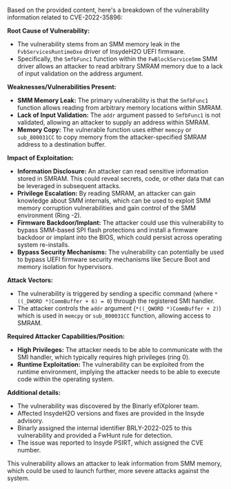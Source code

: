 Based on the provided content, here's a breakdown of the vulnerability information related to CVE-2022-35896:

**Root Cause of Vulnerability:**
- The vulnerability stems from an SMM memory leak in the `FvbServicesRuntimeDxe` driver of InsydeH2O UEFI firmware.
- Specifically, the `SmfbFunc1` function within the `FwBlockServiceSmm` SMM driver allows an attacker to read arbitrary SMRAM memory due to a lack of input validation on the address argument.

**Weaknesses/Vulnerabilities Present:**
- **SMM Memory Leak:** The primary vulnerability is that the `SmfbFunc1` function allows reading from arbitrary memory locations within SMRAM.
- **Lack of Input Validation:** The `addr` argument passed to `SmfbFunc1` is not validated, allowing an attacker to supply an address within SMRAM.
- **Memory Copy:** The vulnerable function uses either `memcpy` or `sub_800031CC` to copy memory from the attacker-specified SMRAM address to a destination buffer.

**Impact of Exploitation:**
- **Information Disclosure:** An attacker can read sensitive information stored in SMRAM. This could reveal secrets, code, or other data that can be leveraged in subsequent attacks.
- **Privilege Escalation:** By reading SMRAM, an attacker can gain knowledge about SMM internals, which can be used to exploit SMM memory corruption vulnerabilities and gain control of the SMM environment (Ring -2).
- **Firmware Backdoor/Implant:** The attacker could use this vulnerability to bypass SMM-based SPI flash protections and install a firmware backdoor or implant into the BIOS, which could persist across operating system re-installs.
- **Bypass Security Mechanisms:** The vulnerability can potentially be used to bypass UEFI firmware security mechanisms like Secure Boot and memory isolation for hypervisors.

**Attack Vectors:**
- The vulnerability is triggered by sending a specific command (where `*((_DWORD *)CommBuffer + 6) = 0`) through the registered SMI handler.
- The attacker controls the `addr` argument (`*((_QWORD *)CommBuffer + 2)`) which is used in `memcpy` or `sub_800031CC` function, allowing access to SMRAM.

**Required Attacker Capabilities/Position:**
- **High Privileges:** The attacker needs to be able to communicate with the SMI handler, which typically requires high privileges (ring 0).
- **Runtime Exploitation:** The vulnerability can be exploited from the runtime environment, implying the attacker needs to be able to execute code within the operating system.

**Additional details:**
- The vulnerability was discovered by the Binarly efiXplorer team.
- Affected InsydeH2O versions and fixes are provided in the Insyde advisory.
- Binarly assigned the internal identifier BRLY-2022-025 to this vulnerability and provided a FwHunt rule for detection.
- The issue was reported to Insyde PSIRT, which assigned the CVE number.

This vulnerability allows an attacker to leak information from SMM memory, which could be used to launch further, more severe attacks against the system.